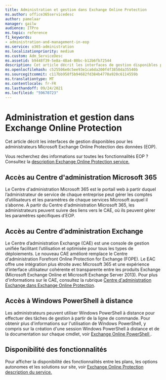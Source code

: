 ```yaml
---
title: Administration et gestion dans Exchange Online Protection
ms.author: office365servicedesc
author: pamelaar
manager: gailw
audience: ITPro
ms.topic: reference
f1_keywords:
- administration-and-management-in-eop
ms.service: o365-administration
ms.localizationpriority: medium
ms.custom: Adm_ServiceDesc
ms.assetid: b9448f39-5e8a-48a4-80bc-b12b6fb72544
description: Cet article décrit les interfaces de gestion disponibles pour les administrateurs Microsoft Exchange Online Protection des données (EOP).
ms.openlocfilehash: c525506e0c5ee93e1ca6da200f4f3850da35540b
ms.sourcegitcommit: c117bb958f5b94682fd384b4770a920c6114559b
ms.translationtype: MT
ms.contentlocale: fr-FR
ms.lasthandoff: 09/24/2021
ms.locfileid: "59670723"
---
```

# <a name="administration-and-management-in-exchange-online-protection"></a>Administration et gestion dans Exchange Online Protection

Cet article décrit les interfaces de gestion disponibles pour les administrateurs Microsoft Exchange Online Protection des données (EOP).
  
Vous recherchez des informations sur toutes les fonctionnalités EOP ? Consultez la [description Exchange Online Protection service.](exchange-online-protection-service-description.md)
  
## <a name="access-to-the-microsoft-365-admin-center"></a>Accès au Centre d'administration Microsoft 365

Le Centre d'administration Microsoft 365 est le portail web à partir duquel l’administrateur de service de chaque entreprise peut gérer les comptes d’utilisateurs et les paramètres de chaque services Microsoft auquel il s’abonne. À partir du Centre d'administration Microsoft 365, les administrateurs peuvent suivre des liens vers le CAE, où ils peuvent gérer les paramètres spécifiques d’EOP.
  
## <a name="access-to-the-exchange-admin-center"></a>Accès au Centre d’administration Exchange

Le Centre d’administration Exchange (CAE) est une console de gestion unifiée facilitant l’utilisation et optimisée pour tous les types de déploiements. Le nouveau CAE amélioré remplace le Centre d'administration Forefront Online Protection for Exchange (FOPE). Le EAC offre une intégration plus étroite avec Microsoft 365 et une expérience d’interface utilisateur cohérente et transparente entre les produits Exchange (Microsoft Exchange Online et Microsoft Exchange Server 2013). Pour plus d'informations sur le CAE, consultez la rubrique [Centre d'administration Exchange dans Exchange Online Protection](/microsoft-365/security/office-365-security/exchange-admin-center-in-exchange-online-protection-eop).
  
## <a name="remote-windows-powershell-access"></a>Accès à Windows PowerShell à distance

 Les administrateurs peuvent utiliser Windows PowerShell à distance pour effectuer des tâches de gestion à partir de la ligne de commande. Pour obtenir plus d'informations sur l'utilisation de Windows PowerShell, y compris sur la création d'une session Windows PowerShell à distance et de la documentation sur chaque cmdlet, voir [Exchange Online PowerShell ](/powershell/exchange/exchange-online-powershell).
  
## <a name="feature-availability"></a>Disponibilité des fonctionnalités

Pour afficher la disponibilité des fonctionnalités entre les plans, les options autonomes et les solutions sur site, voir [Exchange Online Protection description du service.](exchange-online-protection-service-description.md)
